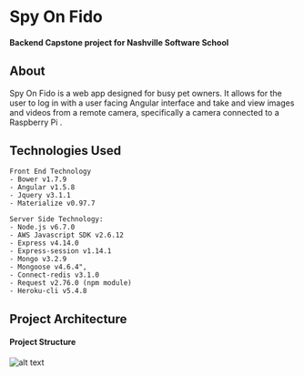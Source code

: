 # Spy On Fido
#### Backend Capstone project for Nashville Software School

## About
Spy On Fido is a web app designed for busy pet owners. It allows for the user to log in with a user facing Angular interface and take and view images and videos from a remote camera, specifically a camera connected to a Raspberry Pi .

## Technologies Used
```
Front End Technology
- Bower v1.7.9
- Angular v1.5.8
- Jquery v3.1.1
- Materialize v0.97.7

Server Side Technology:
- Node.js v6.7.0
- AWS Javascript SDK v2.6.12
- Express v4.14.0
- Express-session v1.14.1
- Mongo v3.2.9
- Mongoose v4.6.4",
- Connect-redis v3.1.0
- Request v2.76.0 (npm module)
- Heroku-cli v5.4.8
```


## Project Architecture
#### Project Structure
![alt text]("screenshot1.png")

